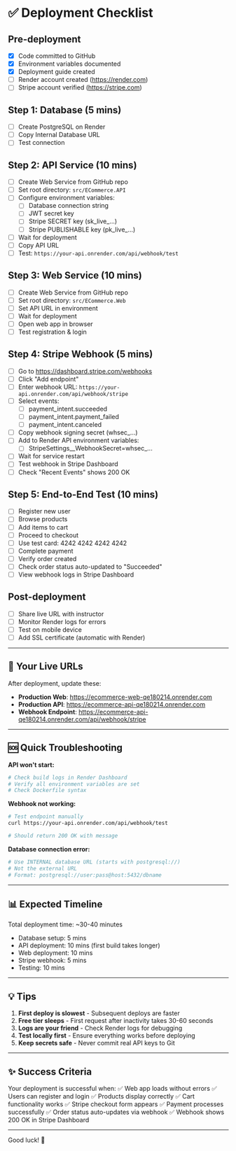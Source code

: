 # ✅ Deployment Checklist

## Pre-deployment
- [x] Code committed to GitHub
- [x] Environment variables documented
- [x] Deployment guide created
- [ ] Render account created (https://render.com)
- [ ] Stripe account verified (https://stripe.com)

## Step 1: Database (5 mins)
- [ ] Create PostgreSQL on Render
- [ ] Copy Internal Database URL
- [ ] Test connection

## Step 2: API Service (10 mins)
- [ ] Create Web Service from GitHub repo
- [ ] Set root directory: `src/ECommerce.API`
- [ ] Configure environment variables:
  - [ ] Database connection string
  - [ ] JWT secret key
  - [ ] Stripe SECRET key (sk_live_...)
  - [ ] Stripe PUBLISHABLE key (pk_live_...)
- [ ] Wait for deployment
- [ ] Copy API URL
- [ ] Test: `https://your-api.onrender.com/api/webhook/test`

## Step 3: Web Service (10 mins)
- [ ] Create Web Service from GitHub repo
- [ ] Set root directory: `src/ECommerce.Web`
- [ ] Set API URL in environment
- [ ] Wait for deployment
- [ ] Open web app in browser
- [ ] Test registration & login

## Step 4: Stripe Webhook (5 mins)
- [ ] Go to https://dashboard.stripe.com/webhooks
- [ ] Click "Add endpoint"
- [ ] Enter webhook URL: `https://your-api.onrender.com/api/webhook/stripe`
- [ ] Select events:
  - [ ] payment_intent.succeeded
  - [ ] payment_intent.payment_failed
  - [ ] payment_intent.canceled
- [ ] Copy webhook signing secret (whsec_...)
- [ ] Add to Render API environment variables:
  - [ ] StripeSettings__WebhookSecret=whsec_...
- [ ] Wait for service restart
- [ ] Test webhook in Stripe Dashboard
- [ ] Check "Recent Events" shows 200 OK

## Step 5: End-to-End Test (10 mins)
- [ ] Register new user
- [ ] Browse products
- [ ] Add items to cart
- [ ] Proceed to checkout
- [ ] Use test card: 4242 4242 4242 4242
- [ ] Complete payment
- [ ] Verify order created
- [ ] Check order status auto-updated to "Succeeded"
- [ ] View webhook logs in Stripe Dashboard

## Post-deployment
- [ ] Share live URL with instructor
- [ ] Monitor Render logs for errors
- [ ] Test on mobile device
- [ ] Add SSL certificate (automatic with Render)

---

## 🎯 Your Live URLs

After deployment, update these:

- **Production Web**: https://ecommerce-web-qe180214.onrender.com
- **Production API**: https://ecommerce-api-qe180214.onrender.com
- **Webhook Endpoint**: https://ecommerce-api-qe180214.onrender.com/api/webhook/stripe

---

## 🆘 Quick Troubleshooting

**API won't start:**
```bash
# Check build logs in Render Dashboard
# Verify all environment variables are set
# Check Dockerfile syntax
```

**Webhook not working:**
```bash
# Test endpoint manually
curl https://your-api.onrender.com/api/webhook/test

# Should return 200 OK with message
```

**Database connection error:**
```bash
# Use INTERNAL database URL (starts with postgresql://)
# Not the external URL
# Format: postgresql://user:pass@host:5432/dbname
```

---

## 📊 Expected Timeline

Total deployment time: ~30-40 minutes

- Database setup: 5 mins
- API deployment: 10 mins (first build takes longer)
- Web deployment: 10 mins
- Stripe webhook: 5 mins
- Testing: 10 mins

---

## 💡 Tips

1. **First deploy is slowest** - Subsequent deploys are faster
2. **Free tier sleeps** - First request after inactivity takes 30-60 seconds
3. **Logs are your friend** - Check Render logs for debugging
4. **Test locally first** - Ensure everything works before deploying
5. **Keep secrets safe** - Never commit real API keys to Git

---

## ✨ Success Criteria

Your deployment is successful when:
✅ Web app loads without errors
✅ Users can register and login
✅ Products display correctly
✅ Cart functionality works
✅ Stripe checkout form appears
✅ Payment processes successfully
✅ Order status auto-updates via webhook
✅ Webhook shows 200 OK in Stripe Dashboard

---

Good luck! 🚀
